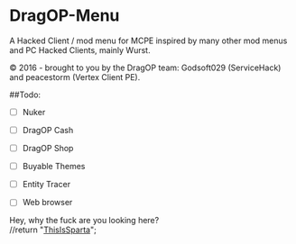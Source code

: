 # DragOP-Menu
A Hacked Client / mod menu for MCPE inspired by many other mod menus and PC Hacked Clients, mainly Wurst.

© 2016 - brought to you by the DragOP team: Godsoft029 (ServiceHack) and peacestorm (Vertex Client PE).

##Todo:
- [ ] Nuker
- [ ] DragOP Cash
- [ ] DragOP Shop
- [ ] Buyable Themes
- [ ] Entity Tracer
- [ ] Web browser


Hey, why the fuck are you looking here?  
//return "[ThisIsSparta](https://github.com/zhuowei/MCPELauncher/commit/20bc9669cee8555afb6f20ce77dac8507650811f#commitcomment-17494262)";
